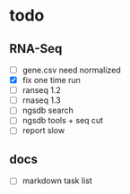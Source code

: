 # todo

## RNA-Seq

- [ ] gene.csv need normalized
- [x] fix one time run
- [ ] ranseq 1.2
- [ ] rnaseq 1.3
- [ ] ngsdb search
- [ ] ngsdb tools + seq cut
- [ ] report slow

## docs

- [ ] markdown task list